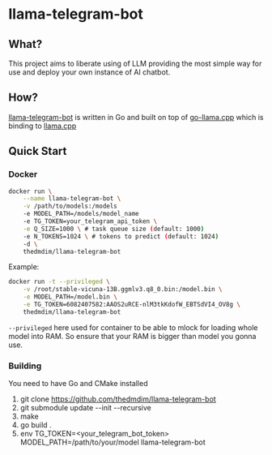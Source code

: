 # llama-telegram-bot

## What?
This project aims to liberate using of LLM providing the most simple way for use and deploy your own instance of AI chatbot.

## How?
[llama-telegram-bot](https://github.com/thedmdim/llama-telegram-bot) is written in Go and built on top of [go-llama.cpp](https://github.com/go-skynet/go-llama.cpp) which is binding to [llama.cpp](https://github.com/ggerganov/llama.cpp)

## Quick Start

### Docker
```bash
docker run \
    --name llama-telegram-bot \
    -v /path/to/models:/models
    -e MODEL_PATH=/models/model_name
    -e TG_TOKEN=your_telegram_api_token \
    -e Q_SIZE=1000 \ # task queue size (default: 1000)
    -e N_TOKENS=1024 \ # tokens to predict (default: 1024)
    -d \
    thedmdim/llama-telegram-bot
```

Example:
```bash
docker run -t --privileged \
    -v /root/stable-vicuna-13B.ggmlv3.q8_0.bin:/model.bin \
    -e MODEL_PATH=/model.bin \
    -e TG_TOKEN=6082407582:AAОS2uRCE-nlM3tkКdofW_EBTSdVI4_OV8g \
    thedmdim/llama-telegram-bot
```
`--privileged` here used for container to be able to mlock for loading whole model into RAM. So ensure that your RAM is bigger than model you gonna use.
### Building
You need to have Go and CMake installed
1. git clone https://github.com/thedmdim/llama-telegram-bot
2. git submodule update --init --recursive
3. make
4. go build .
5. env TG_TOKEN=<your_telegram_bot_token> MODEL_PATH=/path/to/your/model llama-telegram-bot